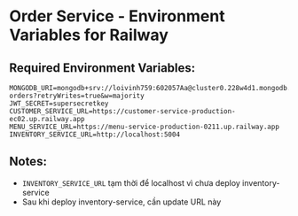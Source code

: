 # Order Service - Environment Variables for Railway

## Required Environment Variables:

```
MONGODB_URI=mongodb+srv://loivinh759:602057Aa@cluster0.228w4d1.mongodb.net/restaurant-orders?retryWrites=true&w=majority
JWT_SECRET=supersecretkey
CUSTOMER_SERVICE_URL=https://customer-service-production-ec02.up.railway.app
MENU_SERVICE_URL=https://menu-service-production-0211.up.railway.app
INVENTORY_SERVICE_URL=http://localhost:5004
```

## Notes:
- `INVENTORY_SERVICE_URL` tạm thời để localhost vì chưa deploy inventory-service
- Sau khi deploy inventory-service, cần update URL này

